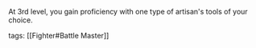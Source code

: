 At 3rd level, you gain proficiency with one type of artisan's tools of your choice.

tags: [[Fighter#Battle Master]]